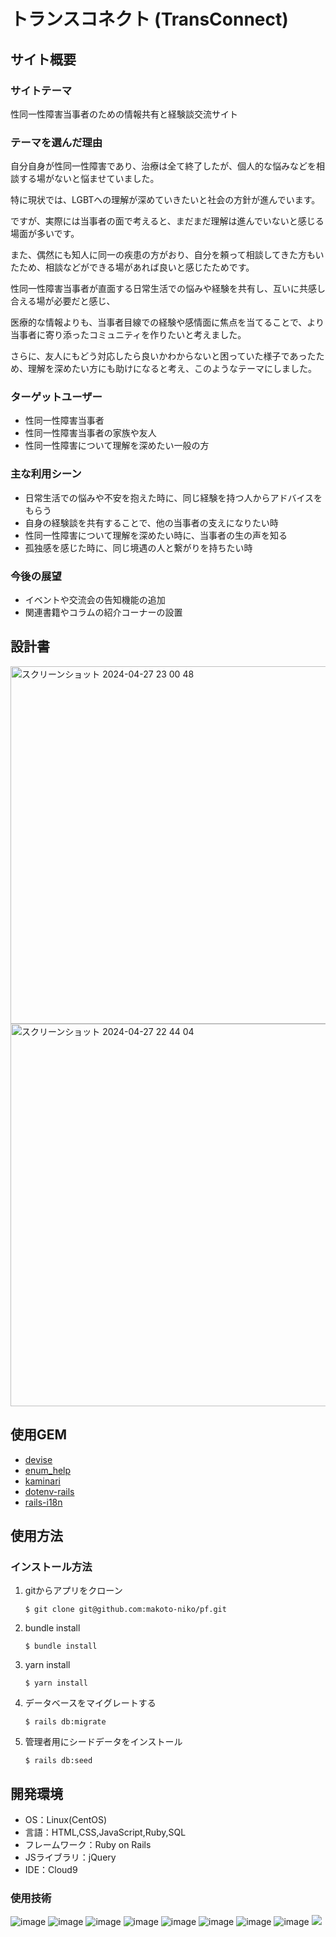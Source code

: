 # トランスコネクト (TransConnect)

## サイト概要

### サイトテーマ
性同一性障害当事者のための情報共有と経験談交流サイト

### テーマを選んだ理由
自分自身が性同一性障害であり、治療は全て終了したが、個人的な悩みなどを相談する場がないと悩ませていました。

特に現状では、LGBTへの理解が深めていきたいと社会の方針が進んでいます。

ですが、実際には当事者の面で考えると、まだまだ理解は進んでいないと感じる場面が多いです。

また、偶然にも知人に同一の疾患の方がおり、自分を頼って相談してきた方もいたため、相談などができる場があれば良いと感じたためです。

性同一性障害当事者が直面する日常生活での悩みや経験を共有し、互いに共感し合える場が必要だと感じ、

医療的な情報よりも、当事者目線での経験や感情面に焦点を当てることで、より当事者に寄り添ったコミュニティを作りたいと考えました。

さらに、友人にもどう対応したら良いかわからないと困っていた様子であったため、理解を深めたい方にも助けになると考え、このようなテーマにしました。

### ターゲットユーザー

- 性同一性障害当事者
- 性同一性障害当事者の家族や友人
- 性同一性障害について理解を深めたい一般の方

### 主な利用シーン

- 日常生活での悩みや不安を抱えた時に、同じ経験を持つ人からアドバイスをもらう
- 自身の経験談を共有することで、他の当事者の支えになりたい時
- 性同一性障害について理解を深めたい時に、当事者の生の声を知る
- 孤独感を感じた時に、同じ境遇の人と繋がりを持ちたい時

### 今後の展望

- イベントや交流会の告知機能の追加
- 関連書籍やコラムの紹介コーナーの設置

## 設計書
<img width="572" alt="スクリーンショット 2024-04-27 23 00 48" src="https://github.com/makoto-niko/pf/assets/156491237/de2c364c-6c68-45ab-aa5f-cc6e96047f18">

<img width="612" alt="スクリーンショット 2024-04-27 22 44 04" src="https://github.com/makoto-niko/pf/assets/156491237/22133ce3-4284-44f7-8f80-573dde295209">

## 使用GEM
- [devise](https://github.com/heartcombo/devise)
- [enum_help](https://github.com/zmbacker/enum_help)
- [kaminari](https://github.com/kaminari/kaminari)
- [dotenv-rails](https://github.com/bkeepers/dotenv)
- [rails-i18n](https://github.com/svenfuchs/rails-i18n)

## 使用方法

### インストール方法

1. gitからアプリをクローン

    ```
    $ git clone git@github.com:makoto-niko/pf.git
    ```

2. bundle install

    ```
    $ bundle install
    ```

3. yarn install

    ```
    $ yarn install
    ```

4. データベースをマイグレートする

    ```
    $ rails db:migrate
    ```

5. 管理者用にシードデータをインストール

    ```
    $ rails db:seed
    ```

## 開発環境
- OS：Linux(CentOS)
- 言語：HTML,CSS,JavaScript,Ruby,SQL
- フレームワーク：Ruby on Rails
- JSライブラリ：jQuery
- IDE：Cloud9

### 使用技術
![image](https://github.com/webcamp-Jump/nagano_cake/assets/9004618/20f0ab96-f3ef-400c-a475-5afa6c44d465)
![image](https://github.com/webcamp-Jump/nagano_cake/assets/9004618/c5376540-d329-4dae-b997-eb4a6d164489)
![image](https://github.com/webcamp-Jump/nagano_cake/assets/9004618/820ad9e9-4c2f-489a-8434-ff6e81f02db2)
![image](https://github.com/webcamp-Jump/nagano_cake/assets/9004618/21570ae0-f3ed-4179-a330-9c16da6b62e6)
![image](https://github.com/webcamp-Jump/nagano_cake/assets/9004618/20407384-322d-446c-93b5-bb02c840d805)
![image](https://github.com/webcamp-Jump/nagano_cake/assets/9004618/f1c3fa28-1a9e-4ee9-8d41-3887f1dbd55c)
![image](https://github.com/webcamp-Jump/nagano_cake/assets/9004618/0cfad73c-915a-434c-b503-0ddba352ddc6)
![image](https://github.com/webcamp-Jump/nagano_cake/assets/9004618/f10b9e02-8159-4f18-909b-b5e8ca52bf1e)
<img src="https://img.shields.io/badge/-Bootstrap-563D7C.svg?logo=bootstrap&style=flat">